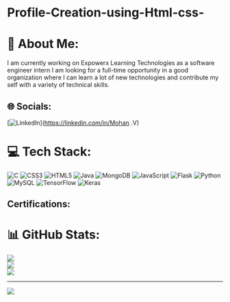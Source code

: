 # Profile-Creation-using-Html-css-
# 💫 About Me:
I am currently working on Expowerx Learning Technologies as a software engineer intern I am looking for a full-time opportunity in a good organization where I can learn a lot of new technologies and contribute my self with a variety of technical skills.


## 🌐 Socials:
[![LinkedIn](https://img.shields.io/badge/LinkedIn-%230077B5.svg?logo=linkedin&logoColor=white)](https://linkedin.com/in/Mohan .V) 

# 💻 Tech Stack:
![C](https://img.shields.io/badge/c-%2300599C.svg?style=for-the-badge&logo=c&logoColor=white) ![CSS3](https://img.shields.io/badge/css3-%231572B6.svg?style=for-the-badge&logo=css3&logoColor=white) ![HTML5](https://img.shields.io/badge/html5-%23E34F26.svg?style=for-the-badge&logo=html5&logoColor=white) ![Java](https://img.shields.io/badge/java-%23ED8B00.svg?style=for-the-badge&logo=java&logoColor=white) ![MongoDB](https://img.shields.io/badge/MongoDB-%234ea94b.svg?style=for-the-badge&logo=mongodb&logoColor=white) ![JavaScript](https://img.shields.io/badge/javascript-%23323330.svg?style=for-the-badge&logo=javascript&logoColor=%23F7DF1E) ![Flask](https://img.shields.io/badge/flask-%23000.svg?style=for-the-badge&logo=flask&logoColor=white) ![Python](https://img.shields.io/badge/python-3670A0?style=for-the-badge&logo=python&logoColor=ffdd54) ![MySQL](https://img.shields.io/badge/mysql-%2300f.svg?style=for-the-badge&logo=mysql&logoColor=white) ![TensorFlow](https://img.shields.io/badge/TensorFlow-%23FF6F00.svg?style=for-the-badge&logo=TensorFlow&logoColor=white) ![Keras](https://img.shields.io/badge/Keras-%23D00000.svg?style=for-the-badge&logo=Keras&logoColor=white)

## Certifications:
# 📊 GitHub Stats:
![](https://github-readme-stats.vercel.app/api?username=mohanaganapathy01&theme=dark&hide_border=false&include_all_commits=false&count_private=false)<br/>
![](https://github-readme-streak-stats.herokuapp.com/?user=mohanaganapathy01&theme=dark&hide_border=false)<br/>
![](https://github-readme-stats.vercel.app/api/top-langs/?username=mohanaganapathy01&theme=dark&hide_border=false&include_all_commits=false&count_private=false&layout=compact)

---
[![](https://visitcount.itsvg.in/api?id=mohanaganapathy01&icon=0&color=0)](https://visitcount.itsvg.in)

<!-- Proudly created with GPRM ( https://gprm.itsvg.in ) -->
